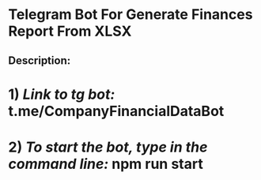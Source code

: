 # Telegram Bot For Generate Finances Report From XLSX

## Description: 

# 1) _Link to tg bot:_ **t.me/CompanyFinancialDataBot**

# 2) _To start the bot, type in the command line:_ **npm run start**

